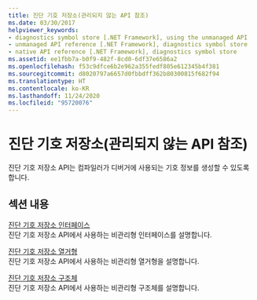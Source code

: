 ```yaml
---
title: 진단 기호 저장소(관리되지 않는 API 참조)
ms.date: 03/30/2017
helpviewer_keywords:
- diagnostics symbol store [.NET Framework], using the unmanaged API
- unmanaged API reference [.NET Framework], diagnostics symbol store
- native API reference [.NET Framework], diagnostics symbol store
ms.assetid: ee1fbb7a-b0f9-482f-8cd0-6df37e6586a2
ms.openlocfilehash: f53c9dfce6b2e962a355fedf805e612345b4f381
ms.sourcegitcommit: d8020797a6657d0fbbdff362b80300815f682f94
ms.translationtype: HT
ms.contentlocale: ko-KR
ms.lasthandoff: 11/24/2020
ms.locfileid: "95720076"
---
```

# <a name="diagnostics-symbol-store-unmanaged-api-reference"></a>진단 기호 저장소(관리되지 않는 API 참조)

진단 기호 저장소 API는 컴파일러가 디버거에 사용되는 기호 정보를 생성할 수 있도록 합니다.  
  
## <a name="in-this-section"></a>섹션 내용  

 [진단 기호 저장소 인터페이스](diagnostics-symbol-store-interfaces.md)  
 진단 기호 저장소 API에서 사용하는 비관리형 인터페이스를 설명합니다.  
  
 [진단 기호 저장소 열거형](diagnostics-symbol-store-enumerations.md)  
 진단 기호 저장소 API에서 사용하는 비관리형 열거형을 설명합니다.  
  
 [진단 기호 저장소 구조체](diagnostics-symbol-store-structures.md)  
 진단 기호 저장소 API에서 사용하는 비관리형 구조체를 설명합니다.
